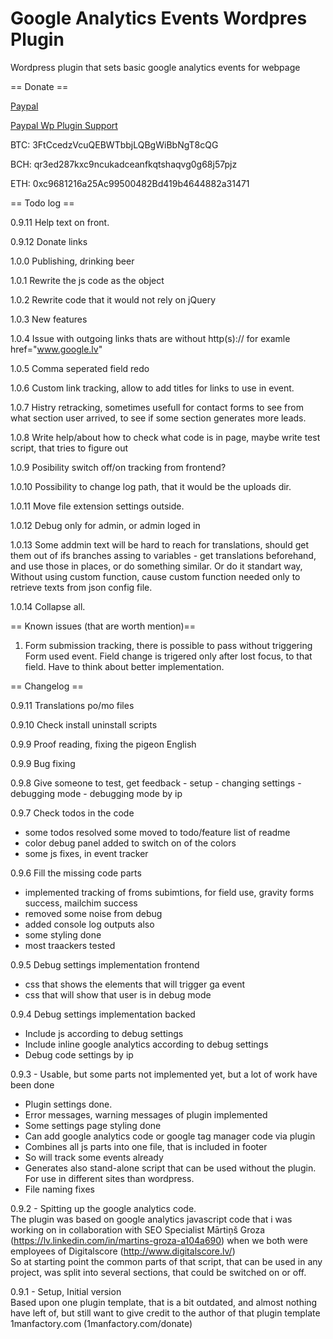 # Google Analytics Events Wordpres Plugin
Wordpress plugin that sets basic google analytics events for webpage

== Donate ==

[Paypal](https://www.paypal.me/Lauzis)

[Paypal Wp Plugin Support](https://www.paypal.com/cgi-bin/webscr?cmd=_donations&business=aivars.lauzis@gmail.com&lc=US&item_name=Donation+for+Google+Analytics+Event+Wordpres+Plugin+Support+And+Development&no_note=0&cn=&currency_code=USD&bn=PP-DonationsBF:btn_donateCC_LG.gif:NonHosted)  

BTC: 3FtCcedzVcuQEBWTbbjLQBgWiBbNgT8cQG

BCH: qr3ed287kxc9ncukadceanfkqtshaqvg0g68j57pjz

ETH: 0xc9681216a25Ac99500482Bd419b4644882a31471

== Todo log ==

0.9.11 Help text on front.

0.9.12 Donate links

1.0.0 Publishing, drinking beer

1.0.1 Rewrite the js code as the object

1.0.2 Rewrite code that it would not rely on jQuery

1.0.3 New features 

1.0.4 Issue with outgoing links thats are without http(s):// for examle href="www.google.lv" 

1.0.5 Comma seperated field redo

1.0.6 Custom link tracking, allow to add titles for links to use in event.

1.0.7 Histry retracking, sometimes usefull for contact forms to see from what section user arrived, to see if some section
generates more leads.

1.0.8 Write help/about how to check what code is in page, maybe write test script, that tries to figure out

1.0.9 Posibility switch off/on tracking from frontend?

1.0.10 Possibility to change log path, that it would be the uploads dir.

1.0.11 Move file extension settings outside.    

1.0.12 Debug only for admin, or admin loged in

1.0.13 Some addmin text will be hard to reach for translations, should get them out of ifs branches assing to variables - get translations beforehand, and use those in places, or do something similar. Or do it standart way, Without using custom function, cause custom function needed only to retrieve texts from json config file.

1.0.14 Collapse all.

== Known issues (that are worth mention)==

1. Form submission tracking, there is possible to pass without triggering Form used event. Field change is trigered only after lost focus, to that field. Have to think about better implementation.

== Changelog ==

0.9.11 Translations po/mo files

0.9.10 Check install uninstall scripts

0.9.9 Proof reading, fixing the pigeon English

0.9.9 Bug fixing

0.9.8 Give someone to test, get feedback
    - setup
    - changing settings
    - debugging mode
    - debugging mode by ip

0.9.7 Check todos in the code
 - some todos resolved some moved to todo/feature list of readme
 - color debug panel added to switch on of the colors
 - some js fixes, in event tracker

0.9.6 Fill the missing code parts
 - implemented tracking of froms subimtions, for field use, gravity forms success, mailchim success
 - removed some noise from debug
 - added console log outputs also
 - some styling done
 - most traackers tested

0.9.5 Debug settings implementation frontend
 - css that shows the elements that will trigger ga event
 - css that will show that user is in debug mode


0.9.4 Debug settings implementation backed

 - Include js according to debug settings 
 - Include inline google analytics according to debug settings
 - Debug code settings by ip


0.9.3 - Usable, but some parts not implemented yet, but a lot of work have been done

 - Plugin settings done.
 - Error messages, warning messages of plugin implemented
 - Some settings page styling done
 - Can add google analytics code or google tag manager code via plugin
 - Combines all js parts into one file, that is included in footer
 - So will track some events already
 - Generates also stand-alone script that can be used without the plugin. For use in different sites than wordpress.
 - File naming fixes

0.9.2 - Spitting up the google analytics code. <br/>
The plugin was based on google analytics javascript code that i was working on in collaboration with SEO Specialist Mārtiņš Groza (https://lv.linkedin.com/in/martins-groza-a104a690) when we both were employees of Digitalscore (http://www.digitalscore.lv/) <br/>
So at starting point the common parts of that script, that can be used in any project, was split into several sections, that could be switched on or off.

0.9.1 - Setup, Initial version <br/>
Based upon one plugin template, that is a bit outdated, and almost nothing have left of, but still want to give credit to the author of that plugin template
1manfactory.com (1manfactory.com/donate) <br>

